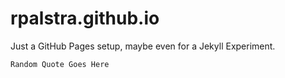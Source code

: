 rpalstra.github.io
==================

Just a GitHub Pages setup, maybe even for a Jekyll Experiment.

```
Random Quote Goes Here
```
